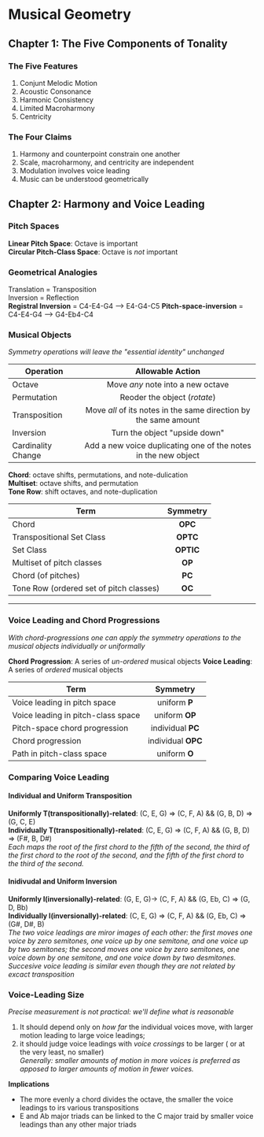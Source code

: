 # Musical Geometry
## Chapter 1: The Five Components of Tonality
### The Five Features

1. Conjunt Melodic Motion
2. Acoustic Consonance
3. Harmonic Consistency 
4. Limited Macroharmony
5. Centricity

### The Four Claims
1. Harmony and counterpoint constrain one another
2. Scale, macroharmony, and centricity are independent
3. Modulation involves voice leading
4. Music can be understood geometrically 

## Chapter 2: Harmony and Voice Leading
### Pitch Spaces
**Linear Pitch Space**: Octave is important   
**Circular Pitch-Class Space**: Octave is *not* important

### Geometrical Analogies
Translation = Transposition  
Inversion = Reflection  
**Registral Inversion** = C4-E4-G4 --> E4-G4-C5
**Pitch-space-inversion** = C4-E4-G4 --> G4-Eb4-C4 

### Musical Objects
*Symmetry operations will leave the "essential identity" unchanged* 

| Operation         | Allowable Action           
| -------------     |:-------------:| 
| Octave            | Move *any* note into a new octave | 
| Permutation       | Reoder the object (*rotate*)      |   
| Transposition     | Move *all* of its notes in the same                             direction by the same amount      |    
| Inversion         | Turn the object "upside down"     |       
| Cardinality Change| Add a new voice duplicating one of                              the notes in the new object       |

**Chord**: octave shifts, permutations, and note-dulication  
**Multiset**: octave shifts, and permutation  
**Tone Row**: shift octaves, and note-duplication  

| Term              | Symmetry           
| -------------     |:-------------:| 
| Chord                                  |**OPC**   | 
| Transpositional Set Class              |**OPTC**  | 
| Set Class                              |**OPTIC** |
| Multiset of pitch classes              |**OP**    |
| Chord (of pitches)                     |**PC**    |
| Tone Row (ordered set of pitch classes)|**OC**    |

____
### Voice Leading and Chord Progressions
*With chord-progressions one can apply the symmetry operations to the musical objects individually or uniformally*  

**Chord Progression**: A series of *un-ordered* musical objects 
**Voice Leading**: A series of *ordered* musical objects

| Term              | Symmetry           
| -------------     |:-------------:| 
| Voice leading in pitch space             | uniform  **P** | 
| Voice leading in pitch-class space       | uniform **OP** |   
| Pitch-space chord progression            | individual **PC** |
| Chord progression                        | individual **OPC**|
| Path in pitch-class space                | uniform **O**     |

### Comparing Voice Leading
#### Individual and Uniform Transposition

**Uniformly T(transpositionally)-related**: (C, E, G) => (C, F, A) && (G, B, D) => (G, C, E)  
**Individually T(transpositionally)-related**: (C, E, G) => (C, F, A) && (G, B, D) => (F#, B, D#)  
*Each maps the root of the first chord to the fifth of the second, the third of the first chord to the root of the second, and the fifth of the first chord to the third of the second.*
#### Inidivudal and Uniform Inversion
**Uniformly I(inversionally)-related**: (G, E, G)-> (C, F, A) && (G, Eb, C) => (G, D, Bb)  
**Individually I(inversionally)-related**: (C, E, G) => (C, F, A) && (G, Eb, C) => (G#, D#, B)  
*The two voice leadings are miror images of each other: the first moves one voice by zero semitones, one voice up by one semitone, and one voice up by two semitones; the second moves one voice by zero semitones, one voice down by one semitone, and one voice down by two desmitones. Succesive voice leading is similar even though they are not related by excact transposition*  

### Voice-Leading Size
*Precise measurement is not practical: we'll define what is reasonable*  
1. It should depend only on *how far* the individual voices move, with larger motion leading to large voice leadings; 
2. it should judge voice leadings with *voice crossings* to be larger ( or at the very least, no smaller)  
*Generally: smaller amounts of motion in more voices is preferred as apposed to larger amounts of motion in fewer voices.*

**Implications**   
* The more evenly a chord divides the octave, the smaller the voice leadings to irs various transpositions
* E and Ab major triads can be linked to the C major traid by smaller voice leadings than any other major triads